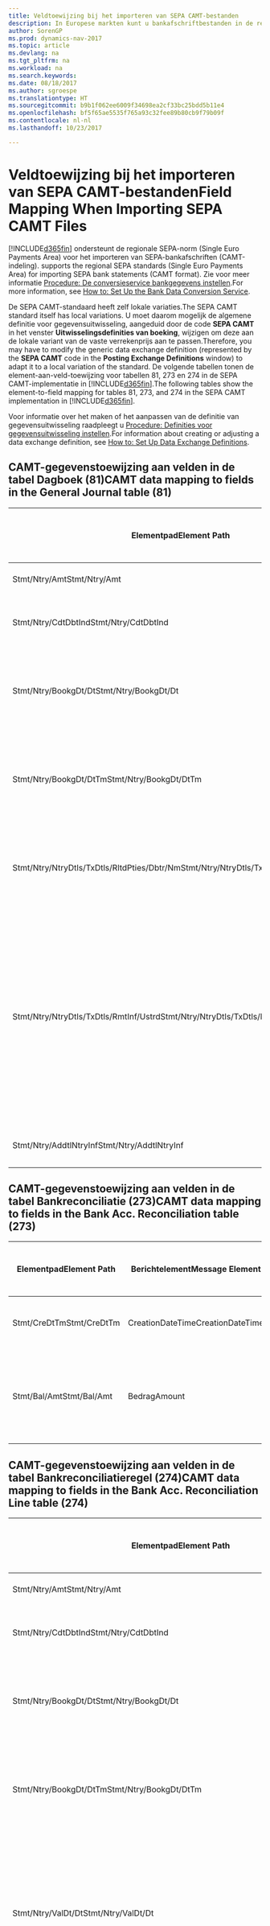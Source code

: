 ```yaml
---
title: Veldtoewijzing bij het importeren van SEPA CAMT-bestanden
description: In Europese markten kunt u bankafschriftbestanden in de regionale SEPA-norm (Single Euro Payments Area) importeren.
author: SorenGP
ms.prod: dynamics-nav-2017
ms.topic: article
ms.devlang: na
ms.tgt_pltfrm: na
ms.workload: na
ms.search.keywords: 
ms.date: 08/18/2017
ms.author: sgroespe
ms.translationtype: HT
ms.sourcegitcommit: b9b1f062ee6009f34698ea2cf33bc25bdd5b11e4
ms.openlocfilehash: bf5f65ae5535f765a93c32fee89b80cb9f79b09f
ms.contentlocale: nl-nl
ms.lasthandoff: 10/23/2017

---
```

# <a name="field-mapping-when-importing-sepa-camt-files"></a><span data-ttu-id="ec4b3-103">Veldtoewijzing bij het importeren van SEPA CAMT-bestanden</span><span class="sxs-lookup"><span data-stu-id="ec4b3-103">Field Mapping When Importing SEPA CAMT Files</span></span>
[!INCLUDE[d365fin](includes/d365fin_md.md)]<span data-ttu-id="ec4b3-104"> ondersteunt de regionale SEPA-norm (Single Euro Payments Area) voor het importeren van SEPA-bankafschriften (CAMT-indeling).</span><span class="sxs-lookup"><span data-stu-id="ec4b3-104"> supports the regional SEPA standards (Single Euro Payments Area) for importing SEPA bank statements (CAMT format).</span></span> <span data-ttu-id="ec4b3-105">Zie voor meer informatie [Procedure: De conversieservice bankgegevens instellen](bank-how-setup-bank-data-conversion-service.md).</span><span class="sxs-lookup"><span data-stu-id="ec4b3-105">For more information, see [How to: Set Up the Bank Data Conversion Service](bank-how-setup-bank-data-conversion-service.md).</span></span>  

 <span data-ttu-id="ec4b3-106">De SEPA CAMT-standaard heeft zelf lokale variaties.</span><span class="sxs-lookup"><span data-stu-id="ec4b3-106">The SEPA CAMT standard itself has local variations.</span></span> <span data-ttu-id="ec4b3-107">U moet daarom mogelijk de algemene definitie voor gegevensuitwisseling, aangeduid door de code **SEPA CAMT** in het venster **Uitwisselingsdefinities van boeking**, wijzigen om deze aan de lokale variant van de vaste verrekenprijs aan te passen.</span><span class="sxs-lookup"><span data-stu-id="ec4b3-107">Therefore, you may have to modify the generic data exchange definition (represented by the **SEPA CAMT** code in the **Posting Exchange Definitions** window) to adapt it to a local variation of the standard.</span></span> <span data-ttu-id="ec4b3-108">De volgende tabellen tonen de element-aan-veld-toewijzing voor tabellen 81, 273 en 274 in de SEPA CAMT-implementatie in [!INCLUDE[d365fin](includes/d365fin_md.md)].</span><span class="sxs-lookup"><span data-stu-id="ec4b3-108">The following tables show the element-to-field mapping for tables 81, 273, and 274 in the SEPA CAMT implementation in [!INCLUDE[d365fin](includes/d365fin_md.md)].</span></span>  

 <span data-ttu-id="ec4b3-109">Voor informatie over het maken of het aanpassen van de definitie van gegevensuitwisseling raadpleegt u [Procedure: Definities voor gegevensuitwisseling instellen](across-how-to-set-up-data-exchange-definitions.md).</span><span class="sxs-lookup"><span data-stu-id="ec4b3-109">For information about creating or adjusting a data exchange definition, see [How to: Set Up Data Exchange Definitions](across-how-to-set-up-data-exchange-definitions.md).</span></span>  

## <a name="camt-data-mapping-to-fields-in-the-general-journal-table-81"></a><span data-ttu-id="ec4b3-110">CAMT-gegevenstoewijzing aan velden in de tabel Dagboek (81)</span><span class="sxs-lookup"><span data-stu-id="ec4b3-110">CAMT data mapping to fields in the General Journal table (81)</span></span>  

|<span data-ttu-id="ec4b3-111">Elementpad</span><span class="sxs-lookup"><span data-stu-id="ec4b3-111">Element Path</span></span>|<span data-ttu-id="ec4b3-112">Berichtelement</span><span class="sxs-lookup"><span data-stu-id="ec4b3-112">Message Element</span></span>|<span data-ttu-id="ec4b3-113">Gegevenssoort</span><span class="sxs-lookup"><span data-stu-id="ec4b3-113">Data Type</span></span>|<span data-ttu-id="ec4b3-114">Omschrijving</span><span class="sxs-lookup"><span data-stu-id="ec4b3-114">Description</span></span>|<span data-ttu-id="ec4b3-115">Identificatie voor een negatief teken</span><span class="sxs-lookup"><span data-stu-id="ec4b3-115">Negative-Sign Identifier</span></span>|<span data-ttu-id="ec4b3-116">Veldnr.</span><span class="sxs-lookup"><span data-stu-id="ec4b3-116">Field No.</span></span>|<span data-ttu-id="ec4b3-117">Veldnaam</span><span class="sxs-lookup"><span data-stu-id="ec4b3-117">Field Name</span></span>|  
|------------------|---------------------|---------------|-----------------|-------------------------------|---------------|----------------|  
|<span data-ttu-id="ec4b3-118">Stmt/Ntry/Amt</span><span class="sxs-lookup"><span data-stu-id="ec4b3-118">Stmt/Ntry/Amt</span></span>|<span data-ttu-id="ec4b3-119">Bedrag</span><span class="sxs-lookup"><span data-stu-id="ec4b3-119">Amount</span></span>|<span data-ttu-id="ec4b3-120">Decimaal</span><span class="sxs-lookup"><span data-stu-id="ec4b3-120">Decimal</span></span>|<span data-ttu-id="ec4b3-121">Het geldbedrag in de kaspost</span><span class="sxs-lookup"><span data-stu-id="ec4b3-121">The amount of money in the cash entry</span></span>||<span data-ttu-id="ec4b3-122">13</span><span class="sxs-lookup"><span data-stu-id="ec4b3-122">13</span></span>|<span data-ttu-id="ec4b3-123">Bedrag</span><span class="sxs-lookup"><span data-stu-id="ec4b3-123">Amount</span></span>|  
|<span data-ttu-id="ec4b3-124">Stmt/Ntry/CdtDbtInd</span><span class="sxs-lookup"><span data-stu-id="ec4b3-124">Stmt/Ntry/CdtDbtInd</span></span>|<span data-ttu-id="ec4b3-125">CreditDebitIndicator</span><span class="sxs-lookup"><span data-stu-id="ec4b3-125">CreditDebitIndicator</span></span>|<span data-ttu-id="ec4b3-126">Tekst</span><span class="sxs-lookup"><span data-stu-id="ec4b3-126">Text</span></span>|<span data-ttu-id="ec4b3-127">Geeft aan of de post een credit- of een debetpost is</span><span class="sxs-lookup"><span data-stu-id="ec4b3-127">Indicates whether the entry is a credit or a debit entry</span></span>|<span data-ttu-id="ec4b3-128">DBIT</span><span class="sxs-lookup"><span data-stu-id="ec4b3-128">DBIT</span></span>|<span data-ttu-id="ec4b3-129">13</span><span class="sxs-lookup"><span data-stu-id="ec4b3-129">13</span></span>|<span data-ttu-id="ec4b3-130">Bedrag</span><span class="sxs-lookup"><span data-stu-id="ec4b3-130">Amount</span></span>|  
|<span data-ttu-id="ec4b3-131">Stmt/Ntry/BookgDt/Dt</span><span class="sxs-lookup"><span data-stu-id="ec4b3-131">Stmt/Ntry/BookgDt/Dt</span></span>|<span data-ttu-id="ec4b3-132">Datum</span><span class="sxs-lookup"><span data-stu-id="ec4b3-132">Date</span></span>|<span data-ttu-id="ec4b3-133">Datum</span><span class="sxs-lookup"><span data-stu-id="ec4b3-133">Date</span></span>|<span data-ttu-id="ec4b3-134">De datum waarop een post wordt geboekt naar een rekening in de boeken van de rekeningservice</span><span class="sxs-lookup"><span data-stu-id="ec4b3-134">The date when an entry is posted to an account on the account servicer's books</span></span>||<span data-ttu-id="ec4b3-135">5</span><span class="sxs-lookup"><span data-stu-id="ec4b3-135">5</span></span>|<span data-ttu-id="ec4b3-136">Boekingsdatum</span><span class="sxs-lookup"><span data-stu-id="ec4b3-136">Posting Date</span></span>|  
|<span data-ttu-id="ec4b3-137">Stmt/Ntry/BookgDt/DtTm</span><span class="sxs-lookup"><span data-stu-id="ec4b3-137">Stmt/Ntry/BookgDt/DtTm</span></span>|<span data-ttu-id="ec4b3-138">DateTime</span><span class="sxs-lookup"><span data-stu-id="ec4b3-138">DateTime</span></span>|<span data-ttu-id="ec4b3-139">DateTime</span><span class="sxs-lookup"><span data-stu-id="ec4b3-139">DateTime</span></span>|<span data-ttu-id="ec4b3-140">De datum en tijd waarop een post wordt geboekt naar een rekening in de boeken van de rekeningservice</span><span class="sxs-lookup"><span data-stu-id="ec4b3-140">The date and time when an entry is posted to an account on the account servicer's books</span></span>||<span data-ttu-id="ec4b3-141">5</span><span class="sxs-lookup"><span data-stu-id="ec4b3-141">5</span></span>|<span data-ttu-id="ec4b3-142">Boekingsdatum</span><span class="sxs-lookup"><span data-stu-id="ec4b3-142">Posting Date</span></span>|  
|<span data-ttu-id="ec4b3-143">Stmt/Ntry/NtryDtls/TxDtls/RltdPties/Dbtr/Nm</span><span class="sxs-lookup"><span data-stu-id="ec4b3-143">Stmt/Ntry/NtryDtls/TxDtls/RltdPties/Dbtr/Nm</span></span>|<span data-ttu-id="ec4b3-144">Naam</span><span class="sxs-lookup"><span data-stu-id="ec4b3-144">Name</span></span>|<span data-ttu-id="ec4b3-145">Tekst</span><span class="sxs-lookup"><span data-stu-id="ec4b3-145">Text</span></span>|<span data-ttu-id="ec4b3-146">De naam van de partij die een geldbedrag is verschuldigd aan de (uiteindelijke) incassant</span><span class="sxs-lookup"><span data-stu-id="ec4b3-146">The name of the party that owes an amount of money to the (ultimate) creditor</span></span>||<span data-ttu-id="ec4b3-147">1221</span><span class="sxs-lookup"><span data-stu-id="ec4b3-147">1221</span></span>|<span data-ttu-id="ec4b3-148">Informatie over betaler</span><span class="sxs-lookup"><span data-stu-id="ec4b3-148">Payer Information</span></span>|  
|<span data-ttu-id="ec4b3-149">Stmt/Ntry/NtryDtls/TxDtls/RmtInf/Ustrd</span><span class="sxs-lookup"><span data-stu-id="ec4b3-149">Stmt/Ntry/NtryDtls/TxDtls/RmtInf/Ustrd</span></span>|<span data-ttu-id="ec4b3-150">Ongestructureerd</span><span class="sxs-lookup"><span data-stu-id="ec4b3-150">Unstructured</span></span>|<span data-ttu-id="ec4b3-151">Tekst</span><span class="sxs-lookup"><span data-stu-id="ec4b3-151">Text</span></span>|<span data-ttu-id="ec4b3-152">Informatie die wordt verschaft om de afstemming/reconciliatie mogelijk te maken van een post met de artikelen die de betaling wordt geacht te vereffenen, zoals commerciële facturen in een vorderingsysteem, in een ongestructureerde vorm</span><span class="sxs-lookup"><span data-stu-id="ec4b3-152">Information supplied to enable the matching/reconciliation of an entry with the items that the payment is intended to settle, such as commercial invoices in an accounts-receivable system, in an unstructured form</span></span>||<span data-ttu-id="ec4b3-153">8</span><span class="sxs-lookup"><span data-stu-id="ec4b3-153">8</span></span>|<span data-ttu-id="ec4b3-154">Omschrijving</span><span class="sxs-lookup"><span data-stu-id="ec4b3-154">Description</span></span>|  
|<span data-ttu-id="ec4b3-155">Stmt/Ntry/AddtlNtryInf</span><span class="sxs-lookup"><span data-stu-id="ec4b3-155">Stmt/Ntry/AddtlNtryInf</span></span>|<span data-ttu-id="ec4b3-156">AdditionalEntryInformation</span><span class="sxs-lookup"><span data-stu-id="ec4b3-156">AdditionalEntryInformation</span></span>|<span data-ttu-id="ec4b3-157">Tekst</span><span class="sxs-lookup"><span data-stu-id="ec4b3-157">Text</span></span>|<span data-ttu-id="ec4b3-158">Extra informatie over de invoer</span><span class="sxs-lookup"><span data-stu-id="ec4b3-158">Additional information about the entry</span></span>||<span data-ttu-id="ec4b3-159">1222</span><span class="sxs-lookup"><span data-stu-id="ec4b3-159">1222</span></span>|<span data-ttu-id="ec4b3-160">Transactie-informatie</span><span class="sxs-lookup"><span data-stu-id="ec4b3-160">Transaction Information</span></span>|  

## <a name="camt-data-mapping-to-fields-in-the-bank-acc-reconciliation-table-273"></a><span data-ttu-id="ec4b3-161">CAMT-gegevenstoewijzing aan velden in de tabel Bankreconciliatie (273)</span><span class="sxs-lookup"><span data-stu-id="ec4b3-161">CAMT data mapping to fields in the Bank Acc. Reconciliation table (273)</span></span>  

|<span data-ttu-id="ec4b3-162">Elementpad</span><span class="sxs-lookup"><span data-stu-id="ec4b3-162">Element Path</span></span>|<span data-ttu-id="ec4b3-163">Berichtelement</span><span class="sxs-lookup"><span data-stu-id="ec4b3-163">Message Element</span></span>|<span data-ttu-id="ec4b3-164">Gegevenssoort</span><span class="sxs-lookup"><span data-stu-id="ec4b3-164">Data Type</span></span>|<span data-ttu-id="ec4b3-165">Omschrijving</span><span class="sxs-lookup"><span data-stu-id="ec4b3-165">Description</span></span>|<span data-ttu-id="ec4b3-166">Identificatie voor een negatief teken</span><span class="sxs-lookup"><span data-stu-id="ec4b3-166">Negative-Sign Identifier</span></span>|<span data-ttu-id="ec4b3-167">Veldnr.</span><span class="sxs-lookup"><span data-stu-id="ec4b3-167">Field No.</span></span>|<span data-ttu-id="ec4b3-168">Veldnaam</span><span class="sxs-lookup"><span data-stu-id="ec4b3-168">Field Name</span></span>|  
|------------------|---------------------|---------------|-----------------|-------------------------------|---------------|----------------|  
|<span data-ttu-id="ec4b3-169">Stmt/CreDtTm</span><span class="sxs-lookup"><span data-stu-id="ec4b3-169">Stmt/CreDtTm</span></span>|<span data-ttu-id="ec4b3-170">CreationDateTime</span><span class="sxs-lookup"><span data-stu-id="ec4b3-170">CreationDateTime</span></span>|<span data-ttu-id="ec4b3-171">Datum</span><span class="sxs-lookup"><span data-stu-id="ec4b3-171">Date</span></span>|<span data-ttu-id="ec4b3-172">De datum en tijd waarop het bericht is gemaakt.</span><span class="sxs-lookup"><span data-stu-id="ec4b3-172">The date and time when the message was created</span></span>||<span data-ttu-id="ec4b3-173">3</span><span class="sxs-lookup"><span data-stu-id="ec4b3-173">3</span></span>|<span data-ttu-id="ec4b3-174">Afschriftdatum</span><span class="sxs-lookup"><span data-stu-id="ec4b3-174">Statement Date</span></span>|  
|<span data-ttu-id="ec4b3-175">Stmt/Bal/Amt</span><span class="sxs-lookup"><span data-stu-id="ec4b3-175">Stmt/Bal/Amt</span></span>|<span data-ttu-id="ec4b3-176">Bedrag</span><span class="sxs-lookup"><span data-stu-id="ec4b3-176">Amount</span></span>|<span data-ttu-id="ec4b3-177">Decimaal</span><span class="sxs-lookup"><span data-stu-id="ec4b3-177">Decimal</span></span>|<span data-ttu-id="ec4b3-178">Het bedrag dat resulteert uit de tot een nettowaarde teruggebrachte bedragen voor alle debet- en creditposten</span><span class="sxs-lookup"><span data-stu-id="ec4b3-178">The amount resulting from the netted amounts for all debit and credit entries</span></span>||<span data-ttu-id="ec4b3-179">4</span><span class="sxs-lookup"><span data-stu-id="ec4b3-179">4</span></span>|<span data-ttu-id="ec4b3-180">Eindsaldo afschrift</span><span class="sxs-lookup"><span data-stu-id="ec4b3-180">Statement Ending Balance</span></span>|  

## <a name="camt-data-mapping-to-fields-in-the-bank-acc-reconciliation-line-table-274"></a><span data-ttu-id="ec4b3-181">CAMT-gegevenstoewijzing aan velden in de tabel Bankreconciliatieregel (274)</span><span class="sxs-lookup"><span data-stu-id="ec4b3-181">CAMT data mapping to fields in the Bank Acc. Reconciliation Line table (274)</span></span>  

|<span data-ttu-id="ec4b3-182">Elementpad</span><span class="sxs-lookup"><span data-stu-id="ec4b3-182">Element Path</span></span>|<span data-ttu-id="ec4b3-183">Berichtelement</span><span class="sxs-lookup"><span data-stu-id="ec4b3-183">Message Element</span></span>|<span data-ttu-id="ec4b3-184">Gegevenssoort</span><span class="sxs-lookup"><span data-stu-id="ec4b3-184">Data Type</span></span>|<span data-ttu-id="ec4b3-185">Omschrijving</span><span class="sxs-lookup"><span data-stu-id="ec4b3-185">Description</span></span>|<span data-ttu-id="ec4b3-186">Identificatie voor een negatief teken</span><span class="sxs-lookup"><span data-stu-id="ec4b3-186">Negative-Sign Identifier</span></span>|<span data-ttu-id="ec4b3-187">Veldnr.</span><span class="sxs-lookup"><span data-stu-id="ec4b3-187">Field No.</span></span>|<span data-ttu-id="ec4b3-188">Veldnaam</span><span class="sxs-lookup"><span data-stu-id="ec4b3-188">Field Name</span></span>|  
|------------------|---------------------|---------------|-----------------|-------------------------------|---------------|----------------|  
|<span data-ttu-id="ec4b3-189">Stmt/Ntry/Amt</span><span class="sxs-lookup"><span data-stu-id="ec4b3-189">Stmt/Ntry/Amt</span></span>|<span data-ttu-id="ec4b3-190">Bedrag</span><span class="sxs-lookup"><span data-stu-id="ec4b3-190">Amount</span></span>|<span data-ttu-id="ec4b3-191">Decimaal</span><span class="sxs-lookup"><span data-stu-id="ec4b3-191">Decimal</span></span>|<span data-ttu-id="ec4b3-192">Het geldbedrag in de kaspost</span><span class="sxs-lookup"><span data-stu-id="ec4b3-192">The amount of money in the cash entry</span></span>||<span data-ttu-id="ec4b3-193">7</span><span class="sxs-lookup"><span data-stu-id="ec4b3-193">7</span></span>|<span data-ttu-id="ec4b3-194">Afschrifttotaal</span><span class="sxs-lookup"><span data-stu-id="ec4b3-194">Statement Amount</span></span>|  
|<span data-ttu-id="ec4b3-195">Stmt/Ntry/CdtDbtInd</span><span class="sxs-lookup"><span data-stu-id="ec4b3-195">Stmt/Ntry/CdtDbtInd</span></span>|<span data-ttu-id="ec4b3-196">CreditDebitIndicator</span><span class="sxs-lookup"><span data-stu-id="ec4b3-196">CreditDebitIndicator</span></span>|<span data-ttu-id="ec4b3-197">Tekst</span><span class="sxs-lookup"><span data-stu-id="ec4b3-197">Text</span></span>|<span data-ttu-id="ec4b3-198">Geeft aan of de post een credit- of een debetpost is</span><span class="sxs-lookup"><span data-stu-id="ec4b3-198">Indicates whether the entry is a credit or a debit entry</span></span>|<span data-ttu-id="ec4b3-199">DBIT</span><span class="sxs-lookup"><span data-stu-id="ec4b3-199">DBIT</span></span>|<span data-ttu-id="ec4b3-200">7</span><span class="sxs-lookup"><span data-stu-id="ec4b3-200">7</span></span>|<span data-ttu-id="ec4b3-201">Afschrifttotaal</span><span class="sxs-lookup"><span data-stu-id="ec4b3-201">Statement Amount</span></span>|  
|<span data-ttu-id="ec4b3-202">Stmt/Ntry/BookgDt/Dt</span><span class="sxs-lookup"><span data-stu-id="ec4b3-202">Stmt/Ntry/BookgDt/Dt</span></span>|<span data-ttu-id="ec4b3-203">Datum</span><span class="sxs-lookup"><span data-stu-id="ec4b3-203">Date</span></span>|<span data-ttu-id="ec4b3-204">Datum</span><span class="sxs-lookup"><span data-stu-id="ec4b3-204">Date</span></span>|<span data-ttu-id="ec4b3-205">De datum waarop een post wordt geboekt naar een rekening in de boeken van de rekeningservice</span><span class="sxs-lookup"><span data-stu-id="ec4b3-205">The date when an entry is posted to an account on the account servicer's books</span></span>||<span data-ttu-id="ec4b3-206">5</span><span class="sxs-lookup"><span data-stu-id="ec4b3-206">5</span></span>|<span data-ttu-id="ec4b3-207">Transactiedatum</span><span class="sxs-lookup"><span data-stu-id="ec4b3-207">Transaction Date</span></span>|  
|<span data-ttu-id="ec4b3-208">Stmt/Ntry/BookgDt/DtTm</span><span class="sxs-lookup"><span data-stu-id="ec4b3-208">Stmt/Ntry/BookgDt/DtTm</span></span>|<span data-ttu-id="ec4b3-209">DateTime</span><span class="sxs-lookup"><span data-stu-id="ec4b3-209">DateTime</span></span>|<span data-ttu-id="ec4b3-210">DateTime</span><span class="sxs-lookup"><span data-stu-id="ec4b3-210">DateTime</span></span>|<span data-ttu-id="ec4b3-211">De datum en tijd waarop een post wordt geboekt naar een rekening in de boeken van de rekeningservice</span><span class="sxs-lookup"><span data-stu-id="ec4b3-211">The date and time when an entry is posted to an account on the account servicer's books</span></span>||<span data-ttu-id="ec4b3-212">5</span><span class="sxs-lookup"><span data-stu-id="ec4b3-212">5</span></span>|<span data-ttu-id="ec4b3-213">Transactiedatum</span><span class="sxs-lookup"><span data-stu-id="ec4b3-213">Transaction Date</span></span>|  
|<span data-ttu-id="ec4b3-214">Stmt/Ntry/ValDt/Dt</span><span class="sxs-lookup"><span data-stu-id="ec4b3-214">Stmt/Ntry/ValDt/Dt</span></span>|<span data-ttu-id="ec4b3-215">Datum</span><span class="sxs-lookup"><span data-stu-id="ec4b3-215">Date</span></span>|<span data-ttu-id="ec4b3-216">Datum</span><span class="sxs-lookup"><span data-stu-id="ec4b3-216">Date</span></span>|<span data-ttu-id="ec4b3-217">De datum waarop activa beschikbaar worden voor de rekeninghouder in het geval van een creditpost, of niet meer beschikbaar zijn voor de rekeninghouder in het geval van een debetpost</span><span class="sxs-lookup"><span data-stu-id="ec4b3-217">The date when assets become available to the account owner in case of a credit entry, or cease to be available to the account owner in case of a debit entry</span></span>||<span data-ttu-id="ec4b3-218">12</span><span class="sxs-lookup"><span data-stu-id="ec4b3-218">12</span></span>|<span data-ttu-id="ec4b3-219">Waardedatum</span><span class="sxs-lookup"><span data-stu-id="ec4b3-219">Value Date</span></span>|  
|<span data-ttu-id="ec4b3-220">Stmt/Ntry/ValDt/DtTm</span><span class="sxs-lookup"><span data-stu-id="ec4b3-220">Stmt/Ntry/ValDt/DtTm</span></span>|<span data-ttu-id="ec4b3-221">DateTime</span><span class="sxs-lookup"><span data-stu-id="ec4b3-221">DateTime</span></span>|<span data-ttu-id="ec4b3-222">DateTime</span><span class="sxs-lookup"><span data-stu-id="ec4b3-222">DateTime</span></span>|<span data-ttu-id="ec4b3-223">De datum en tijd waarop activa beschikbaar worden voor de rekeninghouder in het geval van een creditpost, of niet meer beschikbaar zijn voor de rekeninghouder in het geval van een debetpost</span><span class="sxs-lookup"><span data-stu-id="ec4b3-223">The date and time when assets become available to the account owner in case of a credit entry, or cease to be available to the account owner in case of a debit entry</span></span>||<span data-ttu-id="ec4b3-224">12</span><span class="sxs-lookup"><span data-stu-id="ec4b3-224">12</span></span>|<span data-ttu-id="ec4b3-225">Waardedatum</span><span class="sxs-lookup"><span data-stu-id="ec4b3-225">Value Date</span></span>|  
|<span data-ttu-id="ec4b3-226">Stmt/Ntry/NtryDtls/TxDtls/RltdPties/Dbtr/Nm</span><span class="sxs-lookup"><span data-stu-id="ec4b3-226">Stmt/Ntry/NtryDtls/TxDtls/RltdPties/Dbtr/Nm</span></span>|<span data-ttu-id="ec4b3-227">Naam</span><span class="sxs-lookup"><span data-stu-id="ec4b3-227">Name</span></span>|<span data-ttu-id="ec4b3-228">Tekst</span><span class="sxs-lookup"><span data-stu-id="ec4b3-228">Text</span></span>|<span data-ttu-id="ec4b3-229">De naam van de partij die een geldbedrag is verschuldigd aan de (uiteindelijke) incassant</span><span class="sxs-lookup"><span data-stu-id="ec4b3-229">The name of the party that owes an amount of money to the (ultimate) creditor</span></span>||<span data-ttu-id="ec4b3-230">15</span><span class="sxs-lookup"><span data-stu-id="ec4b3-230">15</span></span>|<span data-ttu-id="ec4b3-231">Informatie over betaler</span><span class="sxs-lookup"><span data-stu-id="ec4b3-231">Payer Information</span></span>|  
|<span data-ttu-id="ec4b3-232">Stmt/Ntry/NtryDtls/TxDtls/RmtInf/Ustrd</span><span class="sxs-lookup"><span data-stu-id="ec4b3-232">Stmt/Ntry/NtryDtls/TxDtls/RmtInf/Ustrd</span></span>|<span data-ttu-id="ec4b3-233">Ongestructureerd</span><span class="sxs-lookup"><span data-stu-id="ec4b3-233">Unstructured</span></span>|<span data-ttu-id="ec4b3-234">Tekst</span><span class="sxs-lookup"><span data-stu-id="ec4b3-234">Text</span></span>|<span data-ttu-id="ec4b3-235">Informatie die wordt verschaft om de afstemming/reconciliatie mogelijk te maken van een post met de artikelen die de betaling wordt geacht te vereffenen, zoals commerciële facturen in een vorderingsysteem, in een ongestructureerde vorm</span><span class="sxs-lookup"><span data-stu-id="ec4b3-235">Information supplied to enable the matching/reconciliation of an entry with the items that the payment is intended to settle, such as commercial invoices in an accounts-receivable system, in an unstructured form</span></span>||<span data-ttu-id="ec4b3-236">6</span><span class="sxs-lookup"><span data-stu-id="ec4b3-236">6</span></span>|<span data-ttu-id="ec4b3-237">Omschrijving</span><span class="sxs-lookup"><span data-stu-id="ec4b3-237">Description</span></span>|  
|<span data-ttu-id="ec4b3-238">Stmt/Ntry/AddtlNtryInf</span><span class="sxs-lookup"><span data-stu-id="ec4b3-238">Stmt/Ntry/AddtlNtryInf</span></span>|<span data-ttu-id="ec4b3-239">AdditionalEntryInformation</span><span class="sxs-lookup"><span data-stu-id="ec4b3-239">AdditionalEntryInformation</span></span>|<span data-ttu-id="ec4b3-240">Tekst</span><span class="sxs-lookup"><span data-stu-id="ec4b3-240">Text</span></span>|<span data-ttu-id="ec4b3-241">Extra informatie over de invoer</span><span class="sxs-lookup"><span data-stu-id="ec4b3-241">Additional information about the entry</span></span>||<span data-ttu-id="ec4b3-242">16</span><span class="sxs-lookup"><span data-stu-id="ec4b3-242">16</span></span>|<span data-ttu-id="ec4b3-243">Transactie-informatie</span><span class="sxs-lookup"><span data-stu-id="ec4b3-243">Transaction Information</span></span>|  

 <span data-ttu-id="ec4b3-244">Elementen in het knooppunt **Ntry** die worden geïmporteerd in [!INCLUDE[d365fin](includes/d365fin_md.md)] maar niet aan velden worden toegewezen, worden opgeslagen in de tabel **Kolomdef. boekingsuitwisseling**.</span><span class="sxs-lookup"><span data-stu-id="ec4b3-244">Elements in the **Ntry** node that are imported into [!INCLUDE[d365fin](includes/d365fin_md.md)] but not mapped to any fields are stored in the **Posting Exch. Column Def** table.</span></span> <span data-ttu-id="ec4b3-245">Gebruikers kunnen deze elementen vanuit de vensters **Betalingsreconciliatiedagboek**, **Betalingsvereffening** en **Bankreconciliatie** weergeven door de actie **Details bankrekeningafschriftregel** te kiezen.</span><span class="sxs-lookup"><span data-stu-id="ec4b3-245">Users can view these elements from the **Payment Reconciliation Journal**, **Payment Application**, and **Bank Acc. Reconciliation** windows by choosing the **Bank Statement Line Details** action.</span></span> <span data-ttu-id="ec4b3-246">Zie voor meer informatie [Procedure: Betalingen reconciliëren met automatische vereffening](receivables-how-reconcile-payments-auto-application.md).</span><span class="sxs-lookup"><span data-stu-id="ec4b3-246">For more information, see [How to: Reconcile Payments Using Automatic Application](receivables-how-reconcile-payments-auto-application.md).</span></span>  
## <a name="see-also"></a><span data-ttu-id="ec4b3-247">Zie ook</span><span class="sxs-lookup"><span data-stu-id="ec4b3-247">See Also</span></span>  
[<span data-ttu-id="ec4b3-248">Gegevensuitwisseling instellen</span><span class="sxs-lookup"><span data-stu-id="ec4b3-248">Setting Up Data Exchange</span></span>](across-set-up-data-exchange.md)  
[<span data-ttu-id="ec4b3-249">Gegevens elektronisch uitwisselen</span><span class="sxs-lookup"><span data-stu-id="ec4b3-249">Exchanging Data Electronically</span></span>](across-data-exchange.md)  
<span data-ttu-id="ec4b3-250">[Procedure: Conversieservice voor bankgegevens instellen](bank-how-setup-bank-data-conversion-service.md) </span><span class="sxs-lookup"><span data-stu-id="ec4b3-250">[How to: Set Up the Bank Data Conversion Service](bank-how-setup-bank-data-conversion-service.md) </span></span>  
[<span data-ttu-id="ec4b3-251">Procedure: XML-schema's gebruiken om gegevensuitwisselingsdefinities voor te bereiden</span><span class="sxs-lookup"><span data-stu-id="ec4b3-251">How to: Use XML Schemas to Prepare Data Exchange Definitions</span></span>](across-how-to-use-xml-schemas-to-prepare-data-exchange-definitions.md)  
[<span data-ttu-id="ec4b3-252">Procedure: Betalingen reconciliëren met automatische vereffening</span><span class="sxs-lookup"><span data-stu-id="ec4b3-252">How to: Reconcile Payments Using Automatic Application</span></span>](receivables-how-reconcile-payments-auto-application.md)  

